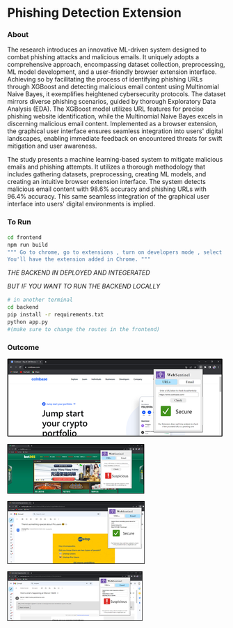 # Phishing Detection Extension

### About
The research introduces an innovative ML-driven system designed to combat phishing attacks and malicious emails. It uniquely adopts a comprehensive approach, encompassing dataset collection, preprocessing, ML model development, and a user-friendly browser extension interface. Achieving so by facilitating the process of identifying phishing URLs through XGBoost and detecting malicious email content using Multinomial Naive Bayes, it exemplifies heightened cybersecurity protocols. The dataset mirrors diverse phishing scenarios, guided by thorough Exploratory Data Analysis (EDA). The XGBoost model utilizes URL features for precise phishing website identification, while the Multinomial Naive Bayes excels in discerning malicious email content. Implemented as a browser extension, the graphical user interface ensures seamless integration into users' digital landscapes, enabling immediate feedback on encountered threats for swift mitigation and user awareness.

The study presents a machine learning-based system to mitigate malicious emails and phishing attempts. It utilizes a thorough methodology that includes gathering datasets, preprocessing, creating ML models, and creating an intuitive browser extension interface. The system detects malicious email content with 98.6% accuracy and phishing URLs with 96.4% accuracy. This same seamless integration of the graphical user interface into users' digital environments is implied.


### To Run
```bash
cd frontend
npm run build
""" Go to chrome, go to extensions , turn on developers mode , select 'Load Unpacked' , select the build folder so created.
You'll have the extension added in Chrome. """
```
*THE BACKEND IN DEPLOYED AND INTEGERATED*

*BUT IF YOU WANT TO RUN THE BACKEND LOCALLY*
```bash
# in another terminal
cd backend
pip install -r requirements.txt
python app.py
#(make sure to change the routes in the frontend)
```

### Outcome

![Wen Sentinal Screenshot](utilities/Picture1.png)

![Wen Sentinal Screenshot](utilities/Picture2.png)

![Wen Sentinal Screenshot](utilities/Picture3.png) 

![Wen Sentinal Screenshot](utilities/Picture4.png) 



